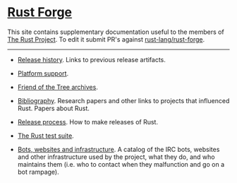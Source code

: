# [Rust Forge](https://forge.rust-lang.org)

This site contains supplementary documentation useful to the members
of [The Rust Project](https://www.rust-lang.org). To edit it submit
PR's against [rust-lang/rust-forge].

[rust-lang/rust-forge]: https://github.com/rust-lang/rust-forge

<hr/>

* [Release history](releases.md). Links to previous release
  artifacts.

* [Platform support](platform-support.md).

* [Friend of the Tree archives](fott.md).

* [Bibliography](bibliography.md). Research papers and other links
  to projects that influenced Rust. Papers about Rust.

* [Release process](release-process.md). How to make releases of
  Rust.

* [The Rust test suite](test-suite.md).

* [Bots, websites and infrastructure](infrastructure.md). A catalog
  of the IRC bots, websites and other infrastructure used by the
  project, what they do, and who maintains them (i.e. who to contact
  when they malfunction and go on a bot rampage).


